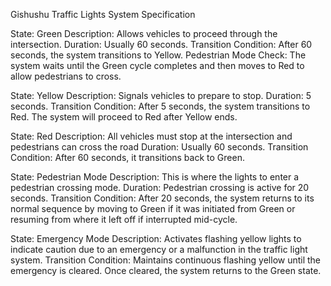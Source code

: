 Gishushu Traffic Lights System Specification

State: Green
Description: Allows vehicles to proceed through the intersection.
Duration: Usually 60 seconds.
Transition Condition: After 60 seconds, the system transitions to Yellow.
Pedestrian Mode Check: The system waits until the Green cycle completes and then moves to Red to allow pedestrians to cross.

State: Yellow
Description: Signals vehicles to prepare to stop.
Duration: 5 seconds.
Transition Condition: After 5 seconds, the system transitions to Red. 
The system will proceed to Red after Yellow ends.

State: Red
Description: All vehicles must stop at the intersection and pedestrians can cross the road
Duration: Usually 60 seconds.
Transition Condition: After 60 seconds, it transitions back to Green.

State: Pedestrian Mode
Description: This is where the lights to enter a pedestrian crossing mode.
Duration: Pedestrian crossing is active for 20 seconds.
Transition Condition: After 20 seconds, the system returns to its normal sequence by moving to Green if it was initiated from Green or resuming from where it left off if interrupted mid-cycle.

State: Emergency Mode
Description: Activates flashing yellow lights to indicate caution due to an emergency or a malfunction in the traffic light system.
Transition Condition: Maintains continuous flashing yellow until the emergency is cleared. Once cleared, the system returns to the Green state.
